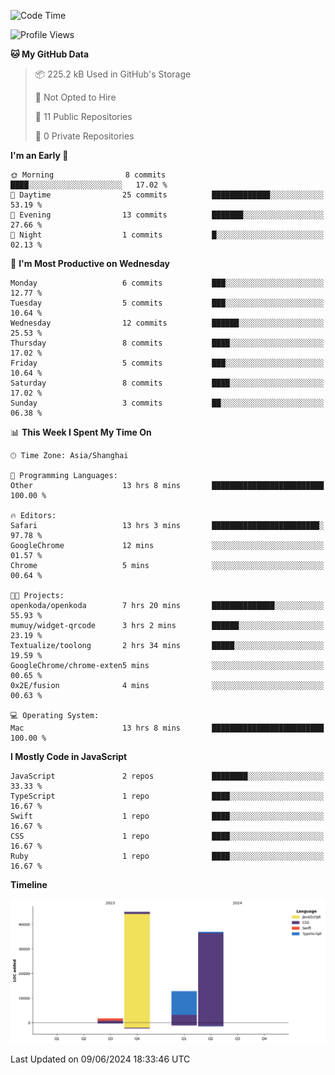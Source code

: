 <!--
**PascalDai/PascalDai** is a ✨ _special_ ✨ repository because its `README.md` (this file) appears on your GitHub profile.

Here are some ideas to get you started:

- 🔭 I’m currently working on ...
- 🌱 I’m currently learning ...
- 👯 I’m looking to collaborate on ...
- 🤔 I’m looking for help with ...
- 💬 Ask me about ...
- 📫 How to reach me: ...
- 😄 Pronouns: ...
- ⚡ Fun fact: ...
-->

<!--START_SECTION:waka-->
![Code Time](http://img.shields.io/badge/Code%20Time-481%20hrs%2054%20mins-blue)

![Profile Views](http://img.shields.io/badge/Profile%20Views-0-blue)

**🐱 My GitHub Data** 

> 📦 225.2 kB Used in GitHub's Storage 
 > 
> 🚫 Not Opted to Hire
 > 
> 📜 11 Public Repositories 
 > 
> 🔑 0 Private Repositories 
 > 
**I'm an Early 🐤** 

```text
🌞 Morning                8 commits           ████░░░░░░░░░░░░░░░░░░░░░   17.02 % 
🌆 Daytime                25 commits          █████████████░░░░░░░░░░░░   53.19 % 
🌃 Evening                13 commits          ███████░░░░░░░░░░░░░░░░░░   27.66 % 
🌙 Night                  1 commits           █░░░░░░░░░░░░░░░░░░░░░░░░   02.13 % 
```
📅 **I'm Most Productive on Wednesday** 

```text
Monday                   6 commits           ███░░░░░░░░░░░░░░░░░░░░░░   12.77 % 
Tuesday                  5 commits           ███░░░░░░░░░░░░░░░░░░░░░░   10.64 % 
Wednesday                12 commits          ██████░░░░░░░░░░░░░░░░░░░   25.53 % 
Thursday                 8 commits           ████░░░░░░░░░░░░░░░░░░░░░   17.02 % 
Friday                   5 commits           ███░░░░░░░░░░░░░░░░░░░░░░   10.64 % 
Saturday                 8 commits           ████░░░░░░░░░░░░░░░░░░░░░   17.02 % 
Sunday                   3 commits           ██░░░░░░░░░░░░░░░░░░░░░░░   06.38 % 
```


📊 **This Week I Spent My Time On** 

```text
🕑︎ Time Zone: Asia/Shanghai

💬 Programming Languages: 
Other                    13 hrs 8 mins       █████████████████████████   100.00 % 

🔥 Editors: 
Safari                   13 hrs 3 mins       ████████████████████████░   97.78 % 
GoogleChrome             12 mins             ░░░░░░░░░░░░░░░░░░░░░░░░░   01.57 % 
Chrome                   5 mins              ░░░░░░░░░░░░░░░░░░░░░░░░░   00.64 % 

🐱‍💻 Projects: 
openkoda/openkoda        7 hrs 20 mins       ██████████████░░░░░░░░░░░   55.93 % 
mumuy/widget-qrcode      3 hrs 2 mins        ██████░░░░░░░░░░░░░░░░░░░   23.19 % 
Textualize/toolong       2 hrs 34 mins       █████░░░░░░░░░░░░░░░░░░░░   19.59 % 
GoogleChrome/chrome-exten5 mins              ░░░░░░░░░░░░░░░░░░░░░░░░░   00.65 % 
0x2E/fusion              4 mins              ░░░░░░░░░░░░░░░░░░░░░░░░░   00.63 % 

💻 Operating System: 
Mac                      13 hrs 8 mins       █████████████████████████   100.00 % 
```

**I Mostly Code in JavaScript** 

```text
JavaScript               2 repos             ████████░░░░░░░░░░░░░░░░░   33.33 % 
TypeScript               1 repo              ████░░░░░░░░░░░░░░░░░░░░░   16.67 % 
Swift                    1 repo              ████░░░░░░░░░░░░░░░░░░░░░   16.67 % 
CSS                      1 repo              ████░░░░░░░░░░░░░░░░░░░░░   16.67 % 
Ruby                     1 repo              ████░░░░░░░░░░░░░░░░░░░░░   16.67 % 
```



**Timeline**

![Lines of Code chart](https://raw.githubusercontent.com/PascalDai/PascalDai/main/assets/bar_graph.png)


 Last Updated on 09/06/2024 18:33:46 UTC
<!--END_SECTION:waka-->

